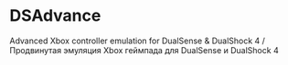 # DSAdvance
Advanced Xbox controller emulation for DualSense &amp; DualShock 4 / Продвинутая эмуляция Xbox геймпада для DualSense и DualShock 4
